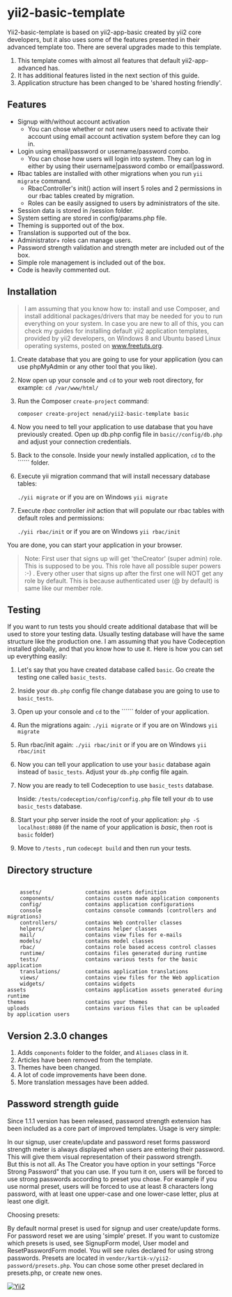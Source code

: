 yii2-basic-template
===================

Yii2-basic-template is based on yii2-app-basic created by yii2 core developers, but it also uses some of the features presented in their advanced template too.
There are several upgrades made to this template.

1. This template comes with almost all features that default yii2-app-advanced has.
2. It has additional features listed in the next section of this guide.
3. Application structure has been changed to be 'shared hosting friendly'.

Features
-------------------

- Signup with/without account activation
    - You can chose whether or not new users need to activate their account using email account activation system before they can log in.
- Login using email/password or username/password combo.
    - You can chose how users will login into system. They can log in either by using their username|password combo or email|password.
- Rbac tables are installed with other migrations when you run ```yii migrate``` command.
    - RbacController's init() action will insert 5 roles and 2 permissions in our rbac tables created by migration.
    - Roles can be easily assigned to users by administrators of the site.
- Session data is stored in /session folder.
- System setting are stored in config/params.php file.
- Theming is supported out of the box.
- Translation is supported out of the box.
- Administrator+ roles can manage users.
- Password strength validation and strength meter are included out of the box.
- Simple role management is included out of the box.
- Code is heavily commented out.

Installation
-------------------
>I am assuming that you know how to: install and use Composer, and install additional packages/drivers that may be needed for you to run everything on your system. In case you are new to all of this, you can check my guides for installing default yii2 application templates, provided by yii2 developers, on Windows 8 and Ubuntu based Linux operating systems, posted on www.freetuts.org.

1. Create database that you are going to use for your application (you can use phpMyAdmin or any other tool that you like).

2. Now open up your console and ```cd``` to your web root directory, for example: ``` cd /var/www/html/ ```

3. Run the Composer ```create-project``` command:

   ``` composer create-project nenad/yii2-basic-template basic ```

4. Now you need to tell your application to use database that you have previously created.
Open up db.php config file in ```basic//config/db.php``` and adjust your connection credentials.

5. Back to the console. Inside your newly installed application, ```cd``` to the `````` folder.

7. Execute yii migration command that will install necessary database tables:

   ``` ./yii migrate ``` or if you are on Windows ``` yii migrate ```

8. Execute _rbac_ controller _init_ action that will populate our rbac tables with default roles and
permissions:

   ``` ./yii rbac/init ``` or if you are on Windows ``` yii rbac/init ```


You are done, you can start your application in your browser.

> Note: First user that signs up will get 'theCreator' (super admin) role. This is supposed to be you. This role have all possible super powers :-) . Every other user that signs up after the first one will NOT get any role by default. This is because authenticated user (@ by default) is same like our member role. 

Testing
-------------------

If you want to run tests you should create additional database that will be used to store 
your testing data. Usually testing database will have the same structure like the production one.
I am assuming that you have Codeception installed globally, and that you know how to use it.
Here is how you can set up everything easily:

1. Let's say that you have created database called ```basic```. Go create the testing one called ```basic_tests```.

2. Inside your ```db.php``` config file change database you are going to use to ```basic_tests```.

3. Open up your console and ```cd``` to the `````` folder of your application.

4. Run the migrations again: ``` ./yii migrate ``` or if you are on Windows ```yii migrate```

5. Run rbac/init again: ``` ./yii rbac/init ``` or if you are on Windows ```yii rbac/init```

6. Now you can tell your application to use your ```basic``` database again instead of ```basic_tests```.
Adjust your ```db.php``` config file again.

7. Now you are ready to tell Codeception to use ```basic_tests``` database.
   
   Inside: ``` /tests/codeception/config/config.php ``` file tell your ```db``` to use 
```basic_tests``` database.

8. Start your php server inside the root of your application: ``` php -S localhost:8080 ``` 
(if the name of your application is _basic_, then root is ```basic``` folder) 

9. Move to ```/tests``` , run ```codecept build``` and then run your tests.

Directory structure
-------------------

```

    assets/              contains assets definition
    components/          contains custom made application components
    config/              contains application configurations
    console              contains console commands (controllers and migrations)
    controllers/         contains Web controller classes
    helpers/             contains helper classes
    mail/                contains view files for e-mails
    models/              contains model classes
    rbac/                contains role based access control classes
    runtime/             contains files generated during runtime
    tests/               contains various tests for the basic application
    translations/        contains application translations
    views/               contains view files for the Web application
    widgets/             contains widgets
assets                   contains application assets generated during runtime
themes                   contains your themes
uploads                  contains various files that can be uploaded by application users
```
Version 2.3.0 changes
-------------------
1) Adds `components` folder to the  folder, and `Aliases` class in it.  
2) Articles have been removed from the template.  
3) Themes have been changed.    
4) A lot of code improvements have been done.    
5) More translation messages have been added.    

Password strength guide
-----------------------

Since 1.1.1 version has been released, password strength extension has been included as a core part of improved templates. Usage is very simple:

In our signup, user create/update and password reset forms password strength meter is always displayed when users are entering their password. This will give them visual representation of their password strength.  
But this is not all. As The Creator you have option in your settings "Force Strong Password" that you can use. If you turn it on, users will be forced to use strong passwords according to preset you chose. For example if you use normal preset, users will be forced to use at least 8 characters long password, with at least one upper-case and one lower-case letter, plus at least one digit.  

Choosing presets:

By default normal preset is used for signup and user create/update forms. For password reset we are using 'simple' preset. If you want to customize which presets is used, see SignupForm model, User model and ResetPasswordForm model. You will see rules declared for using strong passwords. Presets are located in ```vendor/kartik-v/yii2-password/presets.php```. You can chose some other preset declared in presets.php, or create new ones.

[![Yii2](https://img.shields.io/badge/Powered_by-Yii_Framework-green.svg?style=flat)](http://www.yiiframework.com/)

